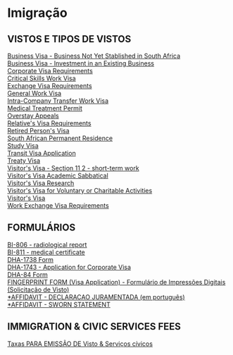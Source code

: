 # Imigração
## VISTOS E TIPOS DE VISTOS

[Business Visa - Business Not Yet Stablished in South Africa](https://www.africadosul.org.br/requires/Business%20Visa%20-%20Business%20Not%20Yet%20Stablished%20in%20South%20Africa.pdf)\
[Business Visa - Investment in an Existing Business](https://www.africadosul.org.br/requires/Business%20Visa%20-%20Investment%20in%20an%20Existing%20Business.pdf)\
[Corporate Visa Requirements](https://www.africadosul.org.br/requires/Corporate%20Visa%20requirements.pdf)\
[Critical Skills Work Visa](https://www.africadosul.org.br/requires/Critical%20Skills%20Work%20Visa.pdf)\
[Exchange Visa Requirements](https://www.africadosul.org.br/requires/Exchange%20Visa%20requirements.pdf)\
[General Work Visa](https://www.africadosul.org.br/requires/General%20Work%20Visa.pdf)\
[Intra-Company Transfer Work Visa](https://www.africadosul.org.br/requires/Intra-Company%20Transfer%20Work%20Visa.pdf)\
[Medical Treatment Permit](https://www.africadosul.org.br/requires/Medical%20Treatment%20Permit.pdf)\
[Overstay Appeals](https://www.africadosul.org.br/requires/Overstay%20Appeals.pdf)\
[Relative's Visa Requirements](https://www.africadosul.org.br/requires/Relatives%20Visa%20requirements.pdf)\
[Retired Person's Visa](https://www.africadosul.org.br/requires/Retired%20Persons%20visa.pdf)\
[South African Permanent Residence](https://www.africadosul.org.br/requires/South%20African%20Permanent%20Residence.pdf)\
[Study Visa](https://www.africadosul.org.br/requires/StudyVisa.pdf)\
[Transit Visa Application](https://www.africadosul.org.br/requires/Transit%20Visa%20Application.pdf)\
[Treaty Visa](https://www.africadosul.org.br/requires/Treaty%20Visa.pdf)\
[Visitor's Visa - Section 11 2 - short-term work](https://www.africadosul.org.br/requires/Visitors%20Visa%20-%20Section%2011%202%20-%20short-term%20work.pdf)\
[Visitor's Visa Academic Sabbatical](https://www.africadosul.org.br/requires/Visitors%20Visa%20Academic%20Sabbatical.pdf)\
[Visitor's Visa Research](https://www.africadosul.org.br/requires/Visitors%20Visa%20Research.pdf)\
[Visitor's Visa for Voluntary or Charitable Activities](https://www.africadosul.org.br/requires/Visitors%20Visa%20for%20Voluntary%20or%20Charitable%20Activities.pdf)\
[Visitor's Visa](https://www.africadosul.org.br/requires/Visitors%20Visa.pdf)\
[Work Exchange Visa Requirements](https://www.africadosul.org.br/requires/Work%20Exchange%20Visa%20requirements.pdf)

## FORMULÁRIOS
[BI-806 - radiological report](https://www.africadosul.org.br/forms/BI-806%20-%20radiological%20report.pdf)\
[BI-811 - medical certificate](https://www.africadosul.org.br/forms/BI-811%20-%20medical%20certificate.pdf)\
[DHA-1738 Form](https://www.africadosul.org.br/forms/DHA-1738%20Form.pdf)\
[DHA-1743 - Application for Corporate Visa](https://www.africadosul.org.br/forms/DHA-1743%20-%20Application%20for%20Corporate%20Visa.pdf)\
[DHA-84 Form](https://www.africadosul.org.br/forms/DHA-84%20Form.pdf)\
[FINGERPRINT FORM (Visa Application) - Formulário de Impressões Digitais (Solicitação de Visto)](https://www.africadosul.org.br/forms/FINGERPRINT%20FORM%20(Visa%20Application)%20-%20Formul%EF%BF%BDrio%20de%20Impress%EF%BF%BDes%20Digitais%20(Solicita%EF%BF%BD%EF%BF%BDo%20de%20Visto).pdf)\
[*AFFIDAVIT - DECLARACAO JURAMENTADA (em português)](https://www.africadosul.org.br/forms/AFFIDAVIT%20-%20DECLARACAO%20JURAMENTADA%20(em%20portugu%EF%BF%BDs).pdf)\
[*AFFIDAVIT - SWORN STATEMENT](https://www.africadosul.org.br/forms/AFFIDAVIT%20-%20SWORN%20STATEMENT.pdf)

## IMMIGRATION & CIVIC SERVICES FEES

[Taxas PARA EMISSÃO DE Visto & Serviços cívicos](https://www.africadosul.org.br/docs/DHA%20Consolidated%20List%20of%20Tariffs%20-%20Civic%20Services.docx)

